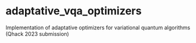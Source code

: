 # adaptative_vqa_optimizers
Implementation of adaptative optimizers for variational quantum algorithms (Qhack 2023 submission)
